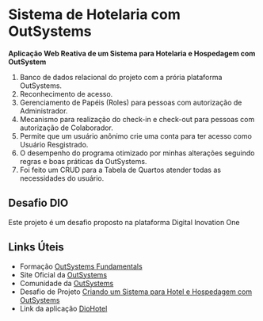 # Sistema de Hotelaria com OutSystems

**Aplicação Web Reativa de um Sistema para Hotelaria e Hospedagem com OutSystem**

1. Banco de dados relacional do projeto com a prória plataforma OutSystems.
2. Reconhecimento de acesso.
3. Gerenciamento de Papéis (Roles) para pessoas com autorização de Administrador.
4. Mecanismo para realização do check-in e check-out para pessoas com autorização de Colaborador.
5. Permite que um usuário anônimo crie uma conta para ter acesso como Usuário Resgistrado.
6. O desempenho do programa otimizado por minhas alterações seguindo regras e boas práticas da OutSystems.
7. Foi feito um CRUD para a Tabela de Quartos atender todas as necessidades do usuário.

## Desafio DIO

Este projeto é um desafio proposto na plataforma Digital Inovation One

## Links Úteis

- Formação [OutSystems Fundamentals](https://web.dio.me/track/formacao-outsystems-fundamentals)
- Site Oficial da [OutSystems](https://www.outsystems.com/pt-br/)
- Comunidade da [OutSystems](https://www.outsystems.com/community/)
- Desafio de Projeto [Criando um Sistema para Hotel e Hospedagem com OutSystems](https://web.dio.me/project/novas-funcionalidades-diohotel/learning/bbe114df-b54c-4ba3-967f-d4fa9112b991)
- Link da aplicação [DioHotel](https://personal-qevrasqq.outsystemscloud.com/DioHotel/)
